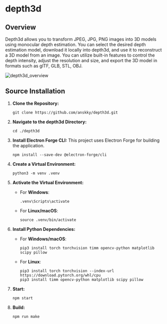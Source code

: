 # depth3d

## Overview

Depth3d allows you to transform JPEG, JPG, PNG images into 3D models using monocular depth estimation. You can select the desired depth estimation model, download it locally into depth3d, and use it to reconstruct a 3D model from an image. You can utilize built-in features to control the depth intensity, adjust the resolution and size, and export the 3D model in formats such as glTF, GLB, STL, OBJ.

![depth3d_overview](https://github.com/user-attachments/assets/6964b5fe-c704-4268-bde0-fdf6861c6089)

## Source Installation

1.  **Clone the Repository:**
    ```
    git clone https://github.com/anskky/depth3d.git
    ```
    
3.  **Navigate to the depth3d Directory:**
    ```
    cd ./depth3d
    ```
    
4.  **Install Electron Forge CLI:**
    This project uses Electron Forge for building the application.
    ```
    npm install --save-dev @electron-forge/cli
    ```
    
5.  **Create a Virtual Environment:**
    ```
    python3 -m venv .venv
    ```
    
6.  **Activate the Virtual Environment:**
    - For **Windows**:
      ```
      .venv\Scripts\activate
      ```

    - For **Linux/macOS**:
      ```
      source .venv/bin/activate
      ```
      
7.  **Install Python Dependencies:**
    - For **Windows/macOS**:
      ```
      pip3 install torch torchvision timm opencv-python matplotlib scipy pillow
      ```
      
    - For **Linux**:
      ```
      pip3 install torch torchvision --index-url https://download.pytorch.org/whl/cpu
      pip3 install timm opencv-python matplotlib scipy pillow
      ```
      
8.  **Start:**
    ```
    npm start
    ```
    
9.  **Build:**
    ```
    npm run make
    ```
